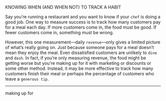 KNOWING WHEN (AND WHEN NOT) TO TRACK A HABIT

Say you’re running a restaurant and you want to know if your `chef` is
doing a good job. One way to measure success is to track how many
customers pay for a meal each day. If more customers come in, the
food must be good. If fewer customers come in, something must be
wrong.

However, this one measurement—daily `revenue`—only gives a
limited picture of what’s really going on. Just because someone pays
for a meal doesn’t mean they enjoy the meal. Even dissatisfied
customers are unlikely to `dine` and `dash`. In fact, if you’re only
measuring revenue, the food might be getting worse but you’re making
up for it with marketing or discounts or some other method. Instead, it
may be more effective to track how many customers finish their meal
or perhaps the percentage of customers who leave a `generous tip`.

----
making up for